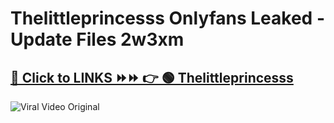 
 # Thelittleprincesss Onlyfans Leaked - Update Files 2w3xm

## <h2><a href="https://clipsfans.com/Thelittleprincesss&ref=git">🔗 Click to LINKS ⏩⏩ 👉 🟢 Thelittleprincesss </a></h2>

<a href="https://clipsfans.com/Thelittleprincesss&ref=git" rel="nofollow" data-target="animated-image.originalLink"><img src="https://i.ibb.co.com/xMMVF88/686577567.gif" alt="Viral Video Original" style="max-width: 100%; display: inline-block;" data-target="animated-image.originalImage"></a>

